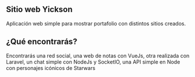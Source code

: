 ## Sitio web Yickson

Aplicación web simple para mostrar portafolio con distintos sitios creados.

## ¿Qué encontrarás?

Encontrarás una red social, una web de notas con VueJs, otra realizada con Laravel, un chat simple con NodeJs y SocketIO, una API simple en Node con personajes icónicos de Starwars
